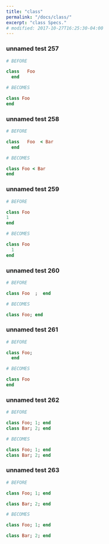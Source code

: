 ```yaml
---
title: "class"
permalink: "/docs/class/"
excerpt: "class Specs."
# modified: 2017-10-27T16:25:30-04:00
---
```

### unnamed test 257
```ruby
# BEFORE

class   Foo  
  end

```
```ruby
# BECOMES

class Foo
end

```
### unnamed test 258
```ruby
# BEFORE

class   Foo  < Bar 
  end

```
```ruby
# BECOMES

class Foo < Bar
end

```
### unnamed test 259
```ruby
# BEFORE

class Foo
1
end

```
```ruby
# BECOMES

class Foo
  1
end

```
### unnamed test 260
```ruby
# BEFORE

class Foo  ;  end

```
```ruby
# BECOMES

class Foo; end

```
### unnamed test 261
```ruby
# BEFORE

class Foo; 
  end

```
```ruby
# BECOMES

class Foo
end

```
### unnamed test 262
```ruby
# BEFORE

class Foo; 1; end
class Bar; 2; end

```
```ruby
# BECOMES

class Foo; 1; end
class Bar; 2; end

```
### unnamed test 263
```ruby
# BEFORE

class Foo; 1; end

class Bar; 2; end

```
```ruby
# BECOMES

class Foo; 1; end

class Bar; 2; end
```
